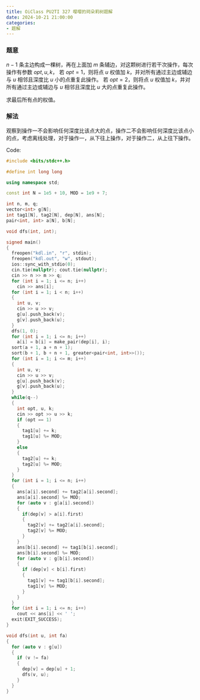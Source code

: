 ```yaml
---
title: OiClass PU2TI 327 嘤嘤的珂朵莉树题解
date: 2024-10-21 21:00:00
categories:
- 题解
---
```


### 题意

$n - 1$ 条主边构成一棵树，再在上面加 $m$ 条辅边，对这颗树进行若干次操作，每次操作有参数 $opt, u, k$，
若 $opt = 1$，则将点 $u$ 权值加 $k$，并对所有通过主边或辅边与 $u$ 相邻且深度比 $u$ 小的点重复此操作。
若 $opt = 2$，则将点 $u$ 权值加 $k$，并对所有通过主边或辅边与 $u$ 相邻且深度比 $u$ 大的点重复此操作。

求最后所有点的权值。

<!--more-->

### 解法

观察到操作一不会影响任何深度比该点大的点，操作二不会影响任何深度比该点小的点，考虑离线处理，对于操作一，从下往上操作，对于操作二，从上往下操作。

Code:

```cpp
#include <bits/stdc++.h>

#define int long long

using namespace std;

const int N = 1e5 + 10, MOD = 1e9 + 7;

int n, m, q;
vector<int> g[N];
int tag1[N], tag2[N], dep[N], ans[N];
pair<int, int> a[N], b[N];

void dfs(int, int);

signed main()
{
  freopen("kdl.in", "r", stdin);
  freopen("kdl.out", "w", stdout);
  ios::sync_with_stdio(0);
  cin.tie(nullptr); cout.tie(nullptr);
  cin >> n >> m >> q;
  for (int i = 1; i <= n; i++)
    cin >> ans[i];
  for (int i = 1; i < n; i++)
  {
    int u, v;
    cin >> u >> v;
    g[u].push_back(v);
    g[v].push_back(u);
  }
  dfs(1, 0);
  for (int i = 1; i <= n; i++)
    a[i] = b[i] = make_pair(dep[i], i);
  sort(a + 1, a + n + 1);
  sort(b + 1, b + n + 1, greater<pair<int, int>>());
  for (int i = 1; i <= m; i++)
  {
    int u, v;
    cin >> u >> v;
    g[u].push_back(v);
    g[v].push_back(u);
  }
  while(q--)
  {
    int opt, u, k;
    cin >> opt >> u >> k;
    if (opt == 1)
    {
      tag1[u] += k;
      tag1[u] %= MOD;
    }
    else
    {
      tag2[u] += k;
      tag2[u] %= MOD;
    }
  }
  for (int i = 1; i <= n; i++)
  {
    ans[a[i].second] += tag2[a[i].second];
    ans[a[i].second] %= MOD;
    for (auto v : g[a[i].second])
    {
      if(dep[v] > a[i].first)
      {
        tag2[v] += tag2[a[i].second];
        tag2[v] %= MOD;
      }
    }
    ans[b[i].second] += tag1[b[i].second];
    ans[b[i].second] %= MOD;
    for (auto v : g[b[i].second])
    {
      if (dep[v] < b[i].first)
      {
        tag1[v] += tag1[b[i].second];
        tag1[v] %= MOD;
      }
    }
  }
  for (int i = 1; i <= n; i++)
    cout << ans[i] << ' ';
  exit(EXIT_SUCCESS);
}

void dfs(int u, int fa)
{
  for (auto v : g[u])
  {
    if (v != fa)
    {
      dep[v] = dep[u] + 1;
      dfs(v, u);
    }
  }
}
```
